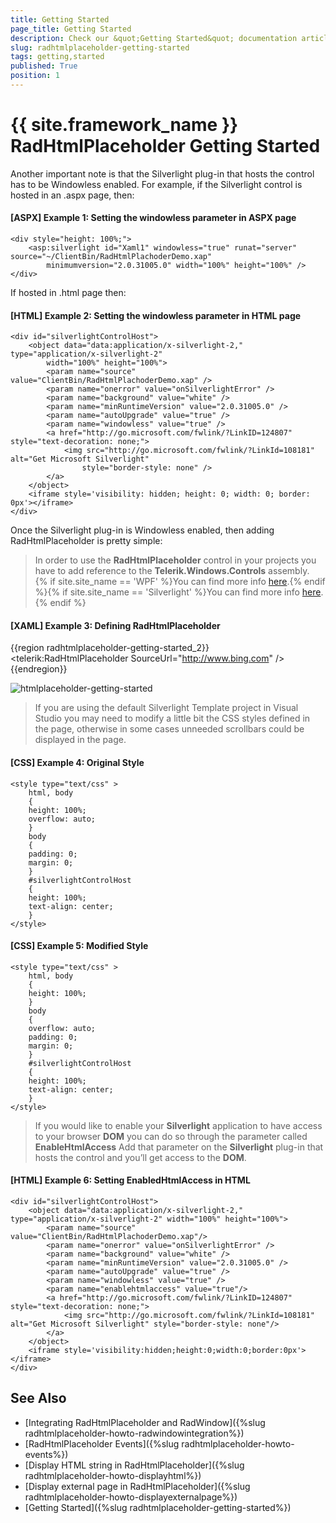 ```yaml
---
title: Getting Started
page_title: Getting Started
description: Check our &quot;Getting Started&quot; documentation article for the RadHtmlPlaceholder {{ site.framework_name }} control.
slug: radhtmlplaceholder-getting-started
tags: getting,started
published: True
position: 1
---
```


# {{ site.framework_name }} RadHtmlPlaceholder Getting Started

Another important note is that the Silverlight plug-in that hosts the control has to be Windowless enabled. For example, if the Silverlight control is hosted in an .aspx page, then:

#### [ASPX] Example 1: Setting the windowless parameter in ASPX page
    <div style="height: 100%;">
        <asp:silverlight id="Xaml1" windowless="true" runat="server" source="~/ClientBin/RadHtmlPlachoderDemo.xap"
            minimumversion="2.0.31005.0" width="100%" height="100%" />
    </div>

If hosted in .html page then:

#### [HTML] Example 2: Setting the windowless parameter in HTML page
    <div id="silverlightControlHost">
        <object data="data:application/x-silverlight-2," type="application/x-silverlight-2"
            width="100%" height="100%">
            <param name="source" value="ClientBin/RadHtmlPlachoderDemo.xap" />
            <param name="onerror" value="onSilverlightError" />
            <param name="background" value="white" />
            <param name="minRuntimeVersion" value="2.0.31005.0" />
            <param name="autoUpgrade" value="true" />
            <param name="windowless" value="true" />
            <a href="http://go.microsoft.com/fwlink/?LinkID=124807" style="text-decoration: none;">
                <img src="http://go.microsoft.com/fwlink/?LinkId=108181" alt="Get Microsoft Silverlight"
                    style="border-style: none" />
            </a>
        </object>
        <iframe style='visibility: hidden; height: 0; width: 0; border: 0px'></iframe>
    </div>

Once the Silverlight plug-in is Windowless enabled, then adding RadHtmlPlaceholder is pretty simple:

>In order to use the __RadHtmlPlaceholder__ control in your projects you have to add reference to the __Telerik.Windows.Controls__ assembly.<br/>{% if site.site_name == 'WPF' %}You can find more info [here](http://www.telerik.com/help/wpf/installation-installing-controls-dependencies-wpf.html).{% endif %}{% if site.site_name == 'Silverlight' %}You can find more info [here](http://www.telerik.com/help/silverlight/installation-installing-controls-dependencies.html).{% endif %}

#### [XAML] Example 3: Defining RadHtmlPlaceholder
{{region radhtmlplaceholder-getting-started_2}}
	<UserControl x:Class="RadHtmlPlaceholderDemo.Page" 
	             xmlns="http://schemas.microsoft.com/winfx/2006/xaml/presentation"
	             xmlns:x="http://schemas.microsoft.com/winfx/2006/xaml"
	             xmlns:telerik="http://schemas.telerik.com/2008/xaml/presentation"
	             Width="700"
	             Height="480">
	    <Grid x:Name="LayoutRoot" Background="White">
	        <Border BorderBrush="Black" BorderThickness="1">
	            <telerik:RadHtmlPlaceholder SourceUrl="http://www.bing.com" />
	        </Border>
	    </Grid>
	</UserControl>
{{endregion}}

![htmlplaceholder-getting-started](images/htmlplaceholder-getting-started.png)

>If you are using the default Silverlight Template project in Visual Studio you may need to modify a little bit the CSS styles defined in the page, otherwise in some cases unneeded scrollbars could be displayed in the page.

#### [CSS] Example 4: Original Style
    <style type="text/css" >
        html, body
        {
        height: 100%;
        overflow: auto;
        }
        body
        {
        padding: 0;
        margin: 0;
        }
        #silverlightControlHost
        {
        height: 100%;
        text-align: center;
        }
    </style>

#### [CSS] Example 5: Modified Style

    <style type="text/css" >
        html, body
        {
        height: 100%;
        }
        body
        {
        overflow: auto;
        padding: 0;
        margin: 0;
        }
        #silverlightControlHost
        {
        height: 100%;
        text-align: center;
        }
    </style>

>If you would like to enable your __Silverlight__ application to have access to your browser __DOM__ you can do so through the parameter called __EnableHtmlAccess__ Add that parameter on the __Silverlight__ plug-in that hosts the control and you’ll get access to the __DOM__.

#### [HTML] Example 6: Setting EnabledHtmlAccess in HTML

    <div id="silverlightControlHost">
        <object data="data:application/x-silverlight-2," type="application/x-silverlight-2" width="100%" height="100%">
            <param name="source" value="ClientBin/RadHtmlPlachoderDemo.xap"/>
            <param name="onerror" value="onSilverlightError" />
            <param name="background" value="white" />
            <param name="minRuntimeVersion" value="2.0.31005.0" />
            <param name="autoUpgrade" value="true" />
            <param name="windowless" value="true" />
            <param name="enablehtmlaccess" value="true"/>
            <a href="http://go.microsoft.com/fwlink/?LinkID=124807" style="text-decoration: none;">
                <img src="http://go.microsoft.com/fwlink/?LinkId=108181" alt="Get Microsoft Silverlight" style="border-style: none"/>
            </a>
        </object>
        <iframe style='visibility:hidden;height:0;width:0;border:0px'></iframe>
    </div>

## See Also  
 * [Integrating RadHtmlPlaceholder and RadWindow]({%slug radhtmlplaceholder-howto-radwindowintegration%})
 * [RadHtmlPlaceholder Events]({%slug radhtmlplaceholder-howto-events%})
 * [Display HTML string in RadHtmlPlaceholder]({%slug radhtmlplaceholder-howto-displayhtml%})
 * [Display external page in RadHtmlPlaceholder]({%slug radhtmlplaceholder-howto-displayexternalpage%})
 * [Getting Started]({%slug radhtmlplaceholder-getting-started%})